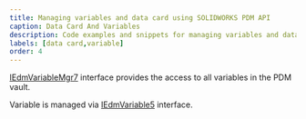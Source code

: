 ```yaml
---
title: Managing variables and data card using SOLIDWORKS PDM API
caption: Data Card And Variables
description: Code examples and snippets for managing variables and data card using SOLIDWORKS PDM API
labels: [data card,variable]
order: 4
---
```

[IEdmVariableMgr7](https://help.solidworks.com/2016/english/api/epdmapi/EPDM.Interop.epdm~EPDM.Interop.epdm.IEdmVariableMgr7.html) interface provides the access to all variables in the PDM vault.

Variable is managed via [IEdmVariable5](https://help.solidworks.com/2017/English/api/epdmapi/EPDM.Interop.epdm~EPDM.Interop.epdm.IEdmVariable5.html) interface.
